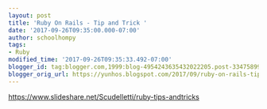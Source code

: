 ```yaml
---
layout: post
title: 'Ruby On Rails - Tip and Trick '
date: '2017-09-26T09:35:00.000-07:00'
author: schoolhompy
tags:
- Ruby
modified_time: '2017-09-26T09:35:33.492-07:00'
blogger_id: tag:blogger.com,1999:blog-4954243635432022205.post-3347589908167681685
blogger_orig_url: https://yunhos.blogspot.com/2017/09/ruby-on-rails-tip-and-trick.html
---
```


https://www.slideshare.net/Scudelletti/ruby-tips-andtricks